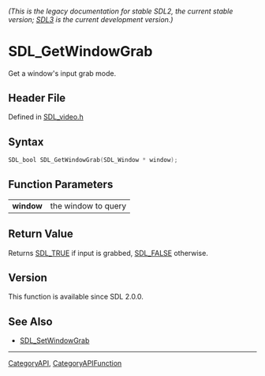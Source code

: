 ###### (This is the legacy documentation for stable SDL2, the current stable version; [SDL3](https://wiki.libsdl.org/SDL3/) is the current development version.)
# SDL_GetWindowGrab

Get a window's input grab mode.

## Header File

Defined in [SDL_video.h](https://github.com/libsdl-org/SDL/blob/SDL2/include/SDL_video.h)

## Syntax

```c
SDL_bool SDL_GetWindowGrab(SDL_Window * window);

```

## Function Parameters

|                |                     |
| -------------- | ------------------- |
| **window**     | the window to query |

## Return Value

Returns [SDL_TRUE](SDL_TRUE) if input is grabbed, [SDL_FALSE](SDL_FALSE)
otherwise.

## Version

This function is available since SDL 2.0.0.

## See Also

- [SDL_SetWindowGrab](SDL_SetWindowGrab)

----
[CategoryAPI](CategoryAPI), [CategoryAPIFunction](CategoryAPIFunction)

